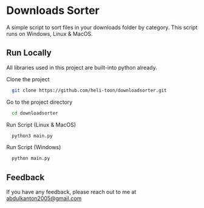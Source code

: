 
# Downloads Sorter

A simple script to sort files in your downloads folder by category. 
This script runs on Windows, Linux & MacOS.
## Run Locally

All libraries used in this project are built-into python already.

Clone the project

```bash
  git clone https://github.com/heli-toon/downloadsorter.git
```

Go to the project directory

```bash
  cd downloadsorter
```

Run Script (Linux & MacOS)

```bash
  python3 main.py
```
Run Script (Windows)

```bash
  python main.py
```

## Feedback

If you have any feedback, please reach out to me at abdulkanton2005@gmail.com
